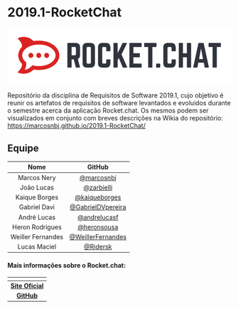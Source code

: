 # 2019.1-RocketChat
![Logo](docs/img/rocket-logo.png)

Repositório da disciplina de Requisitos de Software 2019.1, cujo objetivo é reunir os artefatos de requisitos de software levantados e evoluidos durante o semestre acerca da aplicação Rocket.chat. Os mesmos podem ser visualizados em conjunto com breves descrições na Wikia do repositório: https://marcosnbj.github.io/2019.1-RocketChat/


## Equipe

| Nome |GitHub|
|:---:|:---:|
| Marcos Nery |  [@marcosnbj](https://github.com/marcosnbj) |
| João Lucas | [@zarbielli](https://github.com/zarbielli) |
| Kaique Borges | [@kaiqueborges](https://github.com/kaiqueborges) |
| Gabriel Davi | [@GabrielDVpereira](https://github.com/GabrielDVpereira) |
| André Lucas | [@andrelucasf](https://github.com/andrelucasf) |
| Heron Rodrigues | [@heronsousa](https://github.com/heronsousa)|
| Weiller Fernandes | [@WeillerFernandes](https://github.com/WeillerFernandes) |
| Lucas Maciel | [@Ridersk](https://github.com/Ridersk)|

#### Mais informações sobre o Rocket.chat:

| <!-- --> |
|:---:|
|[**Site Oficial**](https://rocket.chat/)|
|[**GitHub**](https://rocket.chat/)|
